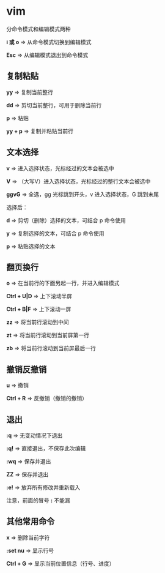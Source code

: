 # vim

分命令模式和编辑模式两种  

**i 或 o** => 从命令模式切换到编辑模式

**Esc**    => 从编辑模式退出到命令模式

## 复制粘贴

**yy** => 复制当前整行

**dd** => 剪切当前整行，可用于删除当前行

**p** => 粘贴

**yy + p** => 复制并粘贴当前行

## 文本选择

**v** => 进入选择状态，光标经过的文本会被选中

**V** => （大写V）进入选择状态，光标经过的整行文本会被选中

**ggvG** => 全选，gg 光标跳到开头，v 进入选择状态，G 跳到末尾

选择后：

**d** => 剪切（删除）选择的文本，可结合 p 命令使用

**y** => 复制选择的文本，可结合 p 命令使用

**p** => 粘贴选择的文本

## 翻页换行

**o** => 在当前行的下面另起一行，并进入编辑模式

**Ctrl + U|D** => 上下滚动半屏

**Ctrl + B|F** => 上下滚动一屏

**zz** => 将当前行滚动到中间

**zt** => 将当前行滚动到当前屏第一行

**zb** => 将当前行滚动到当前屏最后一行

## 撤销反撤销

**u** => 撤销

**Ctrl + R** => 反撤销（撤销的撤销）

## 退出

**:q** => 无变动情况下退出

**:q!** => 直接退出，不保存此次编辑

**:wq** => 保存并退出

**ZZ** => 保存并退出

**:e!** => 放弃所有修改并重新载入

注意，前面的冒号 **:** 不能漏

## 其他常用命令

**x** => 删除当前字符

**:set nu** => 显示行号

**Ctrl + G** => 显示当前位置信息（行号、进度）

